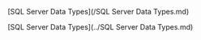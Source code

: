 [SQL Server Data Types](/SQL Server Data Types.md)

[SQL Server Data Types](../SQL Server Data Types.md)
